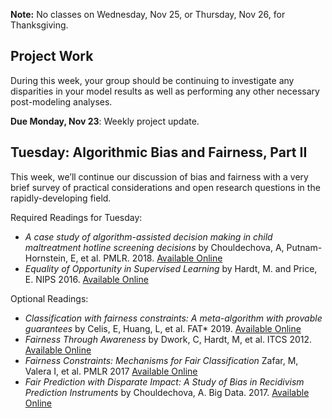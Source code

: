**Note:** No classes on Wednesday, Nov 25, or Thursday, Nov 26, for Thanksgiving.

## Project Work
During this week, your group should be continuing to investigate any
disparities in your model results as well as performing any other
necessary post-modeling analyses. 

**Due Monday, Nov 23**: Weekly project update.

## Tuesday: Algorithmic Bias and Fairness, Part II
This week, we’ll continue our discussion of bias and fairness with a
very brief survey of practical considerations and open research
questions in the rapidly-developing field.

Required Readings for Tuesday:
- *A case study of algorithm-assisted decision making in child maltreatment hotline screening decisions* by Chouldechova, A, Putnam-Hornstein, E, et al. PMLR. 2018. [Available Online](http://proceedings.mlr.press/v81/chouldechova18a/chouldechova18a.pdf)
- *Equality of Opportunity in Supervised Learning* by Hardt, M. and Price, E. NIPS 2016. [Available Online](https://papers.nips.cc/paper/2016/file/9d2682367c3935defcb1f9e247a97c0d-Paper.pdf)

Optional Readings:
- *Classification with fairness constraints: A meta-algorithm with provable guarantees* by Celis, E, Huang, L, et al. FAT\* 2019. [Available Online](https://dl.acm.org/citation.cfm?doid=3287560.3287586)
- *Fairness Through Awareness* by Dwork, C, Hardt, M, et al. ITCS 2012. [Available Online](https://dl.acm.org/citation.cfm?id=2090255)
- *Fairness Constraints: Mechanisms for Fair Classification* Zafar, M,
  Valera I, et al. PMLR 2017  [Available Online](http://proceedings.mlr.press/v54/zafar17a.html)
- *Fair Prediction with Disparate Impact: A Study of Bias in Recidivism Prediction Instruments* by Chouldechova, A. Big Data. 2017. [Available Online](https://www.liebertpub.com/doi/10.1089/big.2016.0047)
